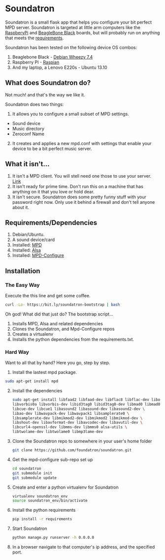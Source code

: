 # Soundatron 

Soundatron is a small flask app that helps you configure your bit perfect MPD server. Soundatron is targeted at little arm computers like the [RaspberyPi](http://www.raspberrypi.org/) and [BeagleBone Black](http://beagleboard.org/Products/BeagleBone%20Black) boards, but will probably run on anything that meets the [requirements](#requirements).

Soundatron has been tested on the following device OS combos:

1. Beaglebone Black - [Debian Wheezy 7.4](http://beagleboard.org/latest-images)
1. Raspberry PI - [Raspian](http://www.raspberrypi.org/downloads/)
1. And my laptop, a Lenovo E220s - Ubuntu 13.10

## What does Soundatron do?
Not much! and that's the way we like it. 

Soundatron does two things:

1. It allows you to configure a small subset of MPD settings.
* Sound device
* Music directory
* Zeroconf Name

2. It creates and applies a new mpd.conf with settings that enable your device to be a bit perfect music server.

## What it isn't...
1. It isn't a MPD client. You will stell need one those to use your server. [Link](http://www.musicpd.org/clients/)
1. It isn't ready for prime time. Don't run this on a machine that has anything on it that you love or hold dear.
1. It isn't secure. Soundatron does some pretty funny stuff with your password right now. Only use it behind a firewall and don't tell anyone about it.

## Requirements/Dependencies 
1. Debian/Ubuntu. 
2. A sound device/card 
3. Installed: [MPD](http://www.musicpd.org/) 
4. Installed: [Alsa](http://www.alsa-project.org/)
5. Installed: [MPD-Configure](https://github.com/ronalde/mpd-configure)

## Installation 

### The Easy Way
Execute the this line and get some coffee.

```bash
curl -Lo- https://bit.ly/soundatron-bootstrap | bash
```

Oh god! What did that just do? The bootstrap script...

1. Installs MPD, Alsa and related dependencies
2. Clones the Soundatron, and Mpd-Configure repos
3. Creates a virtualenv
4. Installs the python dependencies from the requirements.txt.

### Hard Way
Want to all that by hand? Here you go, step by step.

1.  Install the lastest mpd package.

   ```bash
   sudo apt-get install mpd
   ```

2. Install the dependencies

   ```bash
   sudo apt-get install libfaad2 libfaad-dev libflac8 libflac-dev libogg0 libogg-dev \
   libvorbis0a libvorbis-dev libid3tag0 libid3tag0-dev libmad0 libmad0-dev \
   libcue-dev libcue1 libasound2 libasound-dev libasound2-dev \
   libao-dev libwavpack-dev libwavpack1 libsamplerate0 \
   libsamplerate-dev libmikmod2-dev libmikmod2 libmikmod-dev \
   libshout-dev libavformat-dev libavcodec-dev libavutil-dev \
   libcurl4-openssl-dev libmms-dev libmms0 alsa-utils \
   libtwolame-dev libtwolame0 libmp3lame-dev 
   ```

3. Clone the Soundatron repo to somewhere in your user's home folder

    ```bash
    git clone https://github.com/foundatron/soundatron.git
    ```
     
4. Get the mpd-configure sub-repo set up

    ```bash
    cd soundatron
    git submodule init
    git submodule update
    ```
5. Create and enter a python virtualenv for Soundatron

   ```bash
   virtualenv soundatron_env
   source soundatron_env/bin/activate
   ````

6. Install the python requirements

   ```bash
   pip install -r requirements
   ```

7. Start Soundatron

   ```bash
   python manage.py runserver -h 0.0.0.0 
   ```

8. In a browser navigate to that computer's ip address, and the specified port.
